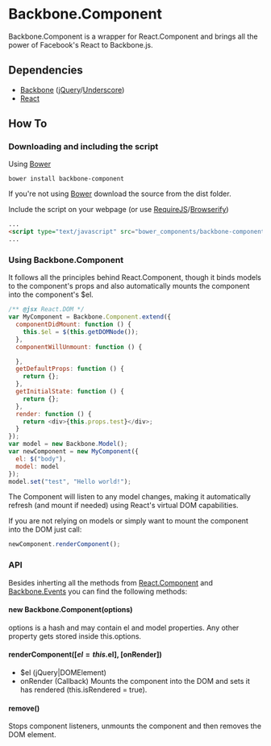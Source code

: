 # Backbone.Component

Backbone.Component is a wrapper for React.Component and brings all the power of Facebook's React to Backbone.js.

## Dependencies
* [Backbone](http://backbonejs.org/) ([jQuery](http://jquery.com/)/[Underscore](http://underscorejs.org/))
* [React](http://facebook.github.io/react/)

## How To
### Downloading and including the script
Using [Bower](http://bower.io/)
```shell
bower install backbone-component
```
If you're not using [Bower](http://bower.io/) download the source from the dist folder.

Include the script on your webpage (or use [RequireJS](http://requirejs.org/)/[Browserify](http://browserify.org/))
```html
...
<script type="text/javascript" src="bower_components/backbone-component/backbone-component-min.js"></script>
...
```

### Using Backbone.Component
It follows all the principles behind React.Component, though it binds models to the component's props and also automatically
mounts the component into the component's $el.
```js
/** @jsx React.DOM */
var MyComponent = Backbone.Component.extend({
  componentDidMount: function () {
    this.$el = $(this.getDOMNode());
  },
  componentWillUnmount: function () {

  },
  getDefaultProps: function () {
    return {};
  },
  getInitialState: function () {
    return {};
  },
  render: function () {
    return <div>{this.props.test}</div>;
  }
});
var model = new Backbone.Model();
var newComponent = new MyComponent({
  el: $("body"),
  model: model
});
model.set("test", "Hello world!");
```
The Component will listen to any model changes, making it automatically refresh (and mount if needed) using React's virtual DOM capabilities.

If you are not relying on models or simply want to mount the component into the DOM just call:
```js
newComponent.renderComponent();
```

### API
Besides inherting all the methods from [React.Component](http://facebook.github.io/react/docs/component-api.html) and [Backbone.Events](http://backbonejs.org/#Events) you can find the following methods:

#### new Backbone.Component(options)
options is a hash and may contain el and model properties. Any other property gets stored inside this.options.

#### renderComponent([$el = this.$el], [onRender])
* $el (jQuery|DOMElement)
* onRender (Callback)
Mounts the component into the DOM and sets it has rendered (this.isRendered = true).

#### remove()
Stops component listeners, unmounts the component and then removes the DOM element.